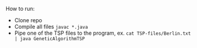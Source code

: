 How to run:

- Clone repo
- Compile all files
`javac *.java`
- Pipe one of the TSP files to the program, ex.
`cat TSP-files/Berlin.txt | java GeneticAlgorithmTSP`
